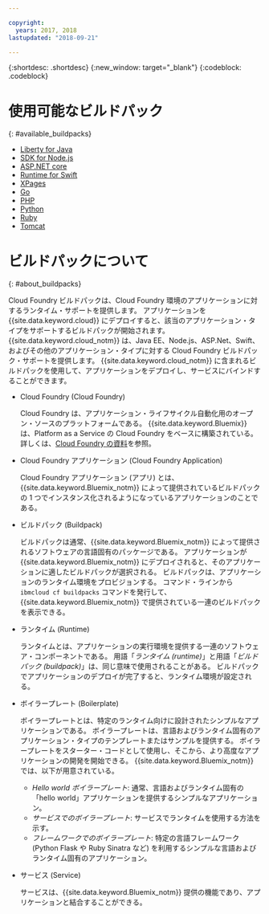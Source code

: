 ```yaml
---

copyright:
  years: 2017, 2018
lastupdated: "2018-09-21"

---
```


{:shortdesc: .shortdesc}
{:new_window: target="_blank"}
{:codeblock: .codeblock}

# 使用可能なビルドパック
{: #available_buildpacks}

* [Liberty for Java](/docs/runtimes/liberty/getting-started.html)
* [SDK for Node.js](/docs/runtimes/nodejs/getting-started.html)
* [ASP.NET core](/docs/runtimes/dotnet/getting-started.html)
* [Runtime for Swift](/docs/runtimes/swift/getting-started.html)
* [XPages](/docs/starters/xpages/index.html)
* [Go](/docs/runtimes/go/getting-started.html)
* [PHP](/docs/runtimes/php/getting-started.html)
* [Python](/docs/runtimes/python/getting-started.html)
* [Ruby](/docs/runtimes/ruby/getting-started.html)
* [Tomcat](/docs/runtimes/tomcat/getting-started.html)

# ビルドパックについて
{: #about_buildpacks}

Cloud Foundry ビルドパックは、Cloud Foundry 環境のアプリケーションに対するランタイム・サポートを提供します。 アプリケーションを {{site.data.keyword.cloud}} にデプロイすると、該当のアプリケーション・タイプをサポートするビルドパックが開始されます。 {{site.data.keyword.cloud_notm}} は、Java EE、Node.js、ASP.Net、Swift、およびその他のアプリケーション・タイプに対する Cloud Foundry ビルドパック・サポートを提供します。
{{site.data.keyword.cloud_notm}} に含まれるビルドパックを使用して、アプリケーションをデプロイし、サービスにバインドすることができます。

*  Cloud Foundry (Cloud Foundry)

    Cloud Foundry は、アプリケーション・ライフサイクル自動化用のオープン・ソースのプラットフォームである。  {{site.data.keyword.Bluemix}} は、Platform as a Service の Cloud Foundry をベースに構築されている。 詳しくは、[Cloud Foundry の資料](https://www.cloudfoundry.org/learn/)を参照。

*  Cloud Foundry アプリケーション (Cloud Foundry Application)

   Cloud Foundry アプリケーション (アプリ) とは、{{site.data.keyword.Bluemix_notm}} によって提供されているビルドパックの 1 つでインスタンス化されるようになっているアプリケーションのことである。

*  ビルドパック (Buildpack)

   ビルドパックは通常、{{site.data.keyword.Bluemix_notm}} によって提供されるソフトウェアの言語固有のパッケージである。 アプリケーションが {{site.data.keyword.Bluemix_notm}} にデプロイされると、そのアプリケーションに適したビルドパックが選択される。 ビルドパックは、アプリケーションのランタイム環境をプロビジョンする。  コマンド・ラインから `ibmcloud cf buildpacks` コマンドを発行して、{{site.data.keyword.Bluemix_notm}} で提供されている一連のビルドパックを表示できる。

*  ランタイム (Runtime)

   ランタイムとは、アプリケーションの実行環境を提供する一連のソフトウェア・コンポーネントである。  用語「*ランタイム (runtime)*」と用語「*ビルドパック (buildpack)*」は、同じ意味で使用されることがある。  ビルドパックでアプリケーションのデプロイが完了すると、ランタイム環境が設定される。

*  ボイラープレート (Boilerplate)

   ボイラープレートとは、特定のランタイム向けに設計されたシンプルなアプリケーションである。  ボイラープレートは、言語およびランタイム固有のアプリケーション・タイプのテンプレートまたはサンプルを提供する。  ボイラープレートをスターター・コードとして使用し、そこから、より高度なアプリケーションの開発を開始できる。  {{site.data.keyword.Bluemix_notm}} では、以下が用意されている。
   * *Hello world ボイラープレート*: 通常、言語およびランタイム固有の「hello world」アプリケーションを提供するシンプルなアプリケーション。
   * *サービスでのボイラープレート*: サービスでランタイムを使用する方法を示す。
   * *フレームワークでのボイラープレート*: 特定の言語フレームワーク (Python Flask や Ruby Sinatra など) を利用するシンプルな言語およびランタイム固有のアプリケーション。

*  サービス (Service)

   サービスは、{{site.data.keyword.Bluemix_notm}} 提供の機能であり、アプリケーションと結合することができる。
